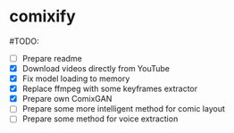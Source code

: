 # comixify

#TODO:
- [ ] Prepare readme
- [x] Download videos directly from YouTube
- [x] Fix model loading to memory
- [x] Replace ffmpeg with some keyframes extractor
- [x] Prepare own ComixGAN
- [ ] Prepare some more intelligent method for comic layout
- [ ] Prepare some method for voice extraction
